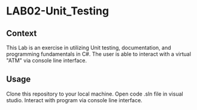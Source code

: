 # LAB02-Unit_Testing

## Context

This Lab is an exercise in utilizing Unit testing, documentation, and programming fundamentals in C#.
The user is able to interact with a virtual "ATM" via console line interface.

## Usage

Clone this repository to your local machine.
Open code .sln file in visual studio.
Interact with program via console line interface.

